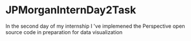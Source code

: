 # JPMorganInternDay2Task
In the second day of my internship I 've implemened the Perspective open source code in preparation for data visualization
